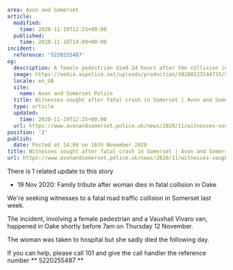 ```yaml
area: Avon and Somerset
article:
  modified:
    time: 2020-11-19T12:25+00:00
  published:
    time: 2020-11-16T14:09+00:00
incident:
  reference: '5220255487'
og:
  description: A female pedestrian died 24 hours after the collision in Oake on the morning of Thursday 12 November.
  image: https://media.aspolice.net/uploads/production/20200223144733/Scene-tape.jpg
  locale: en_GB
  site:
    name: Avon and Somerset Police
  title: Witnesses sought after fatal crash in Somerset | Avon and Somerset Police
  type: article
  updated:
    time: 2020-11-19T12:25+00:00
  url: https://www.avonandsomerset.police.uk/news/2020/11/witnesses-sought-after-fatal-crash-in-somerset/
position: '2'
publish:
  date: Posted at 14:09 on 16th November 2020
title: Witnesses sought after fatal crash in Somerset | Avon and Somerset Police
url: https://www.avonandsomerset.police.uk/news/2020/11/witnesses-sought-after-fatal-crash-in-somerset/
```

There is 1 related update to this story

 * 19 Nov 2020: Family tribute after woman dies in fatal collision in Oake

We're seeking witnesses to a fatal road traffic collision in Somerset last week.

The incident, involving a female pedestrian and a Vauxhall Vivaro van, happened in Oake shortly before 7am on Thursday 12 November.

The woman was taken to hospital but she sadly died the following day.

If you can help, please call 101 and give the call handler the reference number ** 5220255487 **
